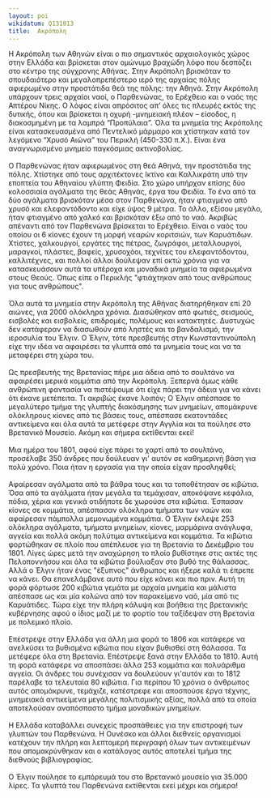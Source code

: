 ```yaml
---
layout: poi
wikidatum: Q131013
title:  Ακρόπολη
---
```


Η Ακρόπολη των Αθηνών είναι ο πιο σημαντικός αρχαιολογικός χώρος στην Ελλάδα και βρίσκεται στον ομώνυμο βραχώδη λόφο που δεσπόζει στο κέντρο της σύγχρονης Αθήνας. Στην Ακρόπολη βρισκόταν το σπουδαιότερο και μεγαλοπρεπέστερο ιερό της αρχαίας πόλης αφιερωμένο στην προστάτιδα θεά της πόλης: την Αθηνά. Στην Ακρόπολη υπάρχουν τρεις αρχαίοι ναοί, ο Παρθενώνας, το Ερέχθειο και ο ναός της Απτέρου Νίκης. Ο λόφος είναι απρόσιτος απ’ όλες τις πλευρές εκτός της δυτικής, όπου και βρίσκεται η οχυρή -μνημειακή πλέον – είσοδος, η διακοσμημένη με τα λαμπρά “Προπύλαια”. Όλα τα μνημεία της Ακρόπολης είναι κατασκευασμένα από Πεντελικό μάρμαρο και χτίστηκαν κατά τον λεγόμενο “Χρυσό Αιώνα” του Περικλή (450-330 π.Χ.). Είναι ένα αναγνωρισμένο μνημείο παγκόσμιας ακτινοβολίας. <br><br>
        Ο Παρθενώνας ήταν αφιερωμένος στη θεά Αθηνά, την προστάτιδα της πόλης. Χτίστηκε από τους αρχιτέκτονες Ικτίνο και Καλλικράτη υπό την εποπτεία του Αθηναίου γλύπτη Φειδία. Στο χώρο υπήρχαν επίσης δύο κολοσσιαία αγάλματα της θεάς Αθηνάς, έργα του Φειδία. Το ένα από τα δύο αγάλματα βρισκόταν μέσα στον Παρθενώνα, ήταν φτιαγμένο από χρυσό και ελεφαντόδοντο και είχε ύψος 9 μέτρα. Το άλλο, εξίσου μεγάλο, ήταν φτιαγμένο από χαλκό και βρισκόταν έξω από το  ναό.
        Ακριβώς απέναντι από τον Παρθενώνα βρίσκεται το Ερέχθειο. Είναι ο ναός του οποίου οι 6 κίονες έχουν τη μορφή νεαρών κοριτσιών, των Καρυάτιδων.
        Χτίστες, χαλκουργοί, εργάτες της πέτρας, ζωγράφοι, μεταλλουργοί, μαραγκοί, πλάστες, βαφείς, χρυσοχόοι, τεχνίτες του ελεφαντόδοντου, καλλιτέχνες, και πολλοί άλλοι δούλεψαν επί οκτώ χρόνια για να κατασκευάσουν αυτά τα υπέροχα και μοναδικά μνημεία τα αφιερωμένα στους Θεούς. Όπως είπε ο Περικλής "φτιάχτηκαν από τους ανθρώπους για τους ανθρώπους". <br><br>
       Όλα αυτά τα μνημεία στην Ακρόπολη της Αθήνας διατηρήθηκαν επί 20 αιώνες, για 2000 ολόκληρα χρόνια. Διασώθηκαν από φωτιές, σεισμούς, εισβολές και εισβολείς, επιδρομές, πολέμους και κατακτητές. Δυστυχώς δεν κατάφεραν να διασωθούν από ληστές και το βανδαλισμό, την ιεροσυλία του Έλγιν.
Ο Έλγιν, τότε πρεσβευτής στην Κωνσταντινούπολη είχε την ιδέα να αφαιρέσει τα γλυπτά από τα μνημεία τους και να τα μεταφέρει στη χώρα του.<br><br>
      Ως πρεσβευτής της Βρετανίας πήρε μια άδεια από το σουλτάνο να αφαιρέσει μερικά κομμάτια από την Ακρόπολη. Ξεπερνά όμως κάθε ανθρώπινη φαντασία να πιστέψουμε ότι είχε πάρει την άδεια για να κάνει ότι έκανε μετέπειτα. Τι ακριβώς έκανε λοιπόν; Ο Έλγιν απέσπασε το μεγαλύτερο τμήμα της γλυπτής διακόσμησης των μνημείων, απομάκρυνε ολόκληρους κίονες από τις βάσεις τους, απέσπασε εκατοντάδες αντικείμενα και όλα αυτά τα μετέφερε στην Αγγλία και τα πούλησε στο Βρετανικό Μουσείο. Ακόμη και σήμερα εκτίθενται εκεί! <br><br>
Μια ημέρα του 1801, αφού είχε πάρει το χαρτί από το σουλτάνο, προσέλαβε 350 άνδρες που δούλευαν γι' αυτόν σε καθημερινή βάση για πολύ χρόνο. Ποια ήταν η εργασία για την οποία είχαν προσληφθεί; <br><br>
Αφαίρεσαν αγάλματα από τα βάθρα τους και τα τοποθέτησαν σε κιβώτια. Όσα από τα αγάλματα ήταν μεγάλα τα τεμάχισαν, αποκόψανε κεφάλια, πόδια, χέρια και γενικά οτιδήποτε δε χωρούσε στα κιβώτια. Έσπασαν κίονες σε κομμάτια, απέσπασαν ολόκληρα τμήματα των ναών και αφαίρεσαν πάμπολλα μεμονωμένα κομμάτια. Ο Έλγιν έκλεψε 253 ολόκληρα αγάλματα, τμήματα μνημείων, κίονες, μαρμάρινα ανάγλυφα, αγγεία και πολλά ακόμη πολύτιμα αντικείμενα και κομμάτια. Τα κιβώτια φορτώθηκαν σε πλοίο που απέπλευσε για τη Βρετανία το Δεκέμβριο του 1801. Λίγες ώρες μετά την αναχώρηση το πλοίο βυθίστηκε στις ακτές της Πελοποννήσου και όλα τα κιβώτια βούλιαξαν στο βυθό της θάλασσας.
Αλλά ο Έλγιν ήταν ένας "έξυπνος" άνθρωπος και ήξερε καλά τι έπρεπε να κάνει. Θα επανελάμβανε αυτό που είχε κάνει και πιο πριν. Αυτή τη φορά φόρτωσε 200 κιβώτια γεμάτα με αρχαία μνημεία και μάλιστα απέσπασε ως και μία κολώνα από τον παρακείμενο ναό, μία από τις Καρυάτιδες. Τώρα είχε την πλήρη κάλυψη και βοήθεια της βρετανικής κυβέρνησης αφού ο ίδιος μαζί με το φορτίο του ταξίδεψαν στη Βρετανία με πολεμικό πλοίο. <br><br>
Επέστρεψε στην Ελλάδα για άλλη μια φορά το 1806 και κατάφερε να ανελκύσει τα βυθισμένα κιβώτια που είχαν βυθισθεί στη θάλασσα. Τα μετέφερε όλα στη Βρετανία.
Επέστρεψε ξανά στην Ελλάδα το 1810. Αυτή τη φορά κατάφερε να αποσπάσει άλλα 253 κομμάτια και πολυάριθμα αγγεία. Οι άνδρες του συνέχισαν να δουλεύουν γι'αυτόν και το 1812 παρέλαβε τα τελευταία 80 κιβώτια. Για περίπου 10 χρόνια ο άνθρωπος αυτός απομάκρυνε, τεμάχιζε, κατέστρεφε και αποσπούσε έργα τέχνης, μνημειακά αντικείμενα μεγάλης πολιτισμικής αξίας, πολλά από τα οποία αποτελούσαν αναπόσπαστο τμήμα μοναδικών μνημείων. <br><br>
         Η Ελλάδα καταβάλλει συνεχείς προσπάθειες για την επιστροφή των γλυπτών του Παρθενώνα. Η Ουνέσκο και άλλοι διεθνείς οργανισμοί κατέχουν την πλήρη και λεπτομερή περιγραφή όλων των αντικειμένων που απομακρύνθηκαν και ο κατάλογος αυτός αποτελεί τμήμα της διεθνούς βιβλιογραφίας. <br><br>
        Ο Έλγιν πούλησε το εμπόρευμά του στο Βρετανικό μουσείο για 35.000 λίρες. Τα γλυπτά του Παρθενώνα εκτίθενται εκεί μέχρι και σήμερα!
